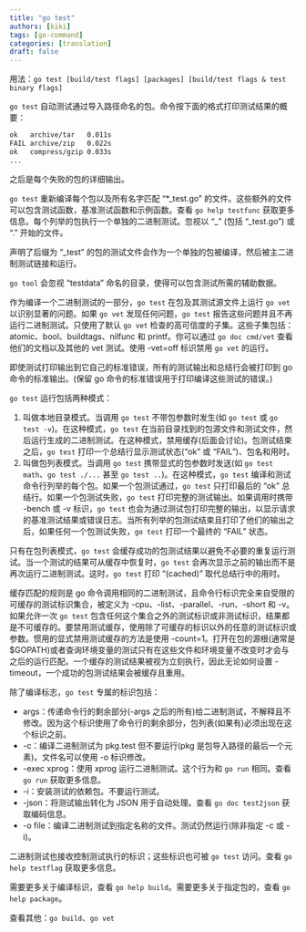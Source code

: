 ```yaml
---
title: "go test"
authors: [kiki]
tags: [go-command]
categories: [translation]
draft: false
---
```


用法：`go test [build/test flags] [packages] [build/test flags & test binary flags]`

`go test` 自动测试通过导入路径命名的包。命令按下面的格式打印测试结果的概要：

```txt
ok   archive/tar   0.011s
FAIL archive/zip   0.022s
ok   compress/gzip 0.033s
...
```

之后是每个失败的包的详细输出。

`go test` 重新编译每个包以及所有名字匹配 “*\_test.go” 的文件。这些额外的文件可以包含测试函数，基准测试函数和示例函数。查看 `go help testfunc` 获取更多信息。每个列举的包执行一个单独的二进制测试。忽视以 “\_” (包括 “_test.go”) 或 “.” 开始的文件。

声明了后缀为 “_test” 的包的测试文件会作为一个单独的包被编译，然后被主二进制测试链接和运行。

`go tool` 会忽视 “testdata” 命名的目录，使得可以包含测试所需的辅助数据。

作为编译一个二进制测试的一部分，`go test` 在包及其测试源文件上运行 `go vet` 以识别显著的问题。如果 `go vet` 发现任何问题，`go test` 报告这些问题并且不再运行二进制测试。只使用了默认 `go vet` 检查的高可信度的子集。这些子集包括：atomic、bool、buildtags、nilfunc 和 printf。你可以通过 `go doc cmd/vet` 查看他们的文档以及其他的 vet 测试。使用 -vet=off 标识禁用 `go vet` 的运行。

即使测试打印输出到它自己的标准错误，所有的测试输出和总结行会被打印到 go 命令的标准输出。(保留 go 命令的标准错误用于打印编译这些测试的错误。)

`go test` 运行包括两种模式：

1. 叫做本地目录模式。当调用 `go test` 不带包参数时发生(如 `go test` 或 `go test -v`)。在这种模式，`go test` 在当前目录找到的包源文件和测试文件，然后运行生成的二进制测试。在这种模式，禁用缓存(后面会讨论)。包测试结束之后，`go test` 打印一个总结行显示测试状态(“ok” 或 “FAIL”)、包名和用时。
2. 叫做包列表模式。当调用 `go test` 携带显式的包参数时发送(如 `go test math`、`go test ./...` 甚至 `go test ..`)。在这种模式，`go test` 编译和测试命令行列举的每个包。如果一个包测试通过，`go test` 只打印最后的 “ok” 总结行。如果一个包测试失败，`go test` 打印完整的测试输出。如果调用时携带 -bench 或 -v 标识，`go test` 也会为通过测试包打印完整的输出，以显示请求的基准测试结果或错误日志。当所有列举的包测试结束且打印了他们的输出之后，如果任何一个包测试失败，`go test` 打印一个最终的 “FAIL” 状态。

只有在包列表模式，`go test` 会缓存成功的包测试结果以避免不必要的重复运行测试。当一个测试的结果可从缓存中恢复时，`go test` 会再次显示之前的输出而不是再次运行二进制测试。这时，`go test` 打印 “(cached)” 取代总结行中的用时。

缓存匹配的规则是 go 命令调用相同的二进制测试，且命令行标识完全来自受限的可缓存的测试标识集合，被定义为 -cpu、-list、-parallel、-run、-short 和 -v。如果允许一次 `go test` 包含任何这个集合之外的测试标识或非测试标识，结果都是不可缓存的。要禁用测试缓存，使用除了可缓存的标识以外的任意的测试标识或参数。惯用的显式禁用测试缓存的方法是使用 -count=1。打开在包的源根(通常是 $GOPATH)或者查询环境变量的测试只有在这些文件和环境变量不改变时才会与之后的运行匹配。一个缓存的测试结果被视为立刻执行，因此无论如何设置 -timeout，一个成功的包测试结果会被缓存且重用。

除了编译标志，`go test` 专属的标识包括：

- args：传递命令行的剩余部分(-args 之后的所有)给二进制测试，不解释且不修改。因为这个标识使用了命令行的剩余部分，包列表(如果有)必须出现在这个标识之前。
- -c：编译二进制测试为 pkg.test 但不要运行(pkg 是包导入路径的最后一个元素)。文件名可以使用 -o 标识修改。
- -exec xprog：使用 xprog 运行二进制测试。这个行为和 `go run` 相同。查看 `go run` 获取更多信息。
- -i：安装测试的依赖包。不要运行测试。
- -json：将测试输出转化为 JSON 用于自动处理。查看 `go doc test2json` 获取编码信息。
- -o file：编译二进制测试到指定名称的文件。测试仍然运行(除非指定 -c 或 -i)。

二进制测试也接收控制测试执行的标识；这些标识也可被 `go test` 访问。查看 `go help testflag` 获取更多信息。

需要更多关于编译标识，查看 `go help build`。需要更多关于指定包的，查看 `go help package`。

查看其他：`go build`、`go vet`

